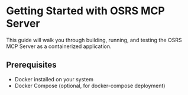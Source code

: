 # Getting Started with OSRS MCP Server

This guide will walk you through building, running, and testing the OSRS MCP Server as a containerized application.

## Prerequisites

- Docker installed on your system
- Docker Compose (optional, for docker-compose deployment)


